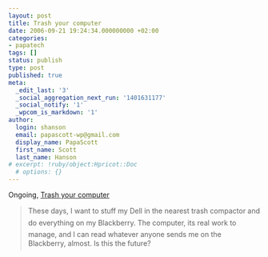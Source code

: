 ```yaml
---
layout: post
title: Trash your computer
date: 2006-09-21 19:24:34.000000000 +02:00
categories:
- papatech
tags: []
status: publish
type: post
published: true
meta:
  _edit_last: '3'
  _social_aggregation_next_run: '1401631177'
  _social_notify: '1'
  _wpcom_is_markdown: '1'
author:
  login: shanson
  email: papascott-wp@gmail.com
  display_name: PapaScott
  first_name: Scott
  last_name: Hanson
# excerpt: !ruby/object:Hpricot::Doc
  # options: {}
---
```

<p>Ongoing, <a href="http://www.tbray.org/ongoing/When/200x/2006/09/21/Dell">Trash your computer</a></p>
<blockquote><p>
  These days, I want to stuff my Dell in the nearest trash compactor and do everything on my Blackberry. The computer, its real work to manage, and I can read whatever anyone sends me on the Blackberry, almost. Is this the future?
</p></blockquote>
